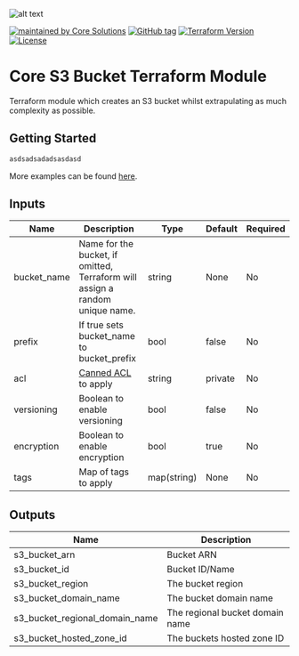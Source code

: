 ![alt text](https://coresolutions.ltd/media/core-solutions-82.png "Core Solutions")

[![maintained by Core Solutions](https://img.shields.io/badge/maintained%20by-coresolutions.ltd-00607c.svg)](https://coresolutions.ltd)
[![GitHub tag](https://img.shields.io/github/v/tag/coresolutions-ltd/terraform-aws-s3-bucket.svg?label=latest)](https://github.com/coresolutions-ltd/terraform-aws-s3-bucket/releases)
[![Terraform Version](https://img.shields.io/badge/terraform-~%3E%200.12.20-623ce4.svg)](https://github.com/hashicorp/terraform/releases)
[![License](https://img.shields.io/badge/License-Apache%202.0-brightgreen.svg)](https://opensource.org/licenses/Apache-2.0)

# Core S3 Bucket Terraform Module

Terraform module which creates an S3 bucket whilst extrapulating as much complexity as possible.

## Getting Started

```sh
asdsadsadadsasdasd
```

More examples can be found [here](https://github.com/coresolutions-ltd/terraform-aws-s3-bucket/examples).


## Inputs


|     Name    |                                               Description                                           |    Type     | Default | Required |
| ----------- | --------------------------------------------------------------------------------------------------- | ----------- | --------| ---------|
| bucket_name | Name for the bucket, if omitted, Terraform will assign a random unique name.                        | string      | None    | No       |
| prefix      | If true sets bucket_name to bucket_prefix                                                           | bool        | false   | No       |
| acl         | [Canned ACL](https://docs.aws.amazon.com/AmazonS3/latest/dev/acl-overview.html#canned-acl) to apply | string      | private | No       |
| versioning  | Boolean to enable versioning                                                                        | bool        | false   | No       |
| encryption  | Boolean to enable encryption                                                                        | bool        | true    | No       |
| tags        | Map of tags to apply                                                                                | map(string) | None    | No       |


## Outputs

|         Name                   |           Description           |
| ------------------------------ | ------------------------------- |
| s3_bucket_arn                  | Bucket ARN                      |
| s3_bucket_id                   | Bucket ID/Name                  |
| s3_bucket_region               | The bucket region               |
| s3_bucket_domain_name          | The bucket domain name          |
| s3_bucket_regional_domain_name | The regional bucket domain name |
| s3_bucket_hosted_zone_id       | The buckets hosted zone ID      |